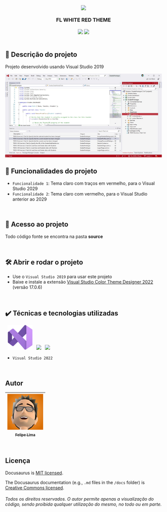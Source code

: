 <h3 align="center"> <img src="https://user-images.githubusercontent.com/20684484/218092851-6e70de4d-8743-43e5-a27e-b3d84abed562.png" width="190px" align="center" ><BR><BR>FL WHITE RED THEME
<BR><BR>
<img src="https://img.shields.io/badge/STATUS-EM%20DESENVOLVIMENTO-cb4566">
<img src="https://img.shields.io/badge/PROJECT%20VERSION-1.0.0-c0363b">
 <BR><BR>
</h3>

## 📃 Descrição do projeto

<p align="justify">
 Projeto desenvolvido usando Visual Studio 2019
</p>

<img src="https://github.com/Felip3FL/FL_VS_THEME_WhiteRed/blob/master/material/vs_white_red_20190921.jpg" alt="VS Theme White Red">

<BR>

## 🔨 Funcionalidades do projeto

- `Funcionalidade 1`: Tema claro com traços em vermelho, para o Visual Studio 2029
- `Funcionalidade 2`: Tema claro com vermelho, para o Visual Studio anterior ao 2029

<BR>
  
## 📁 Acesso ao projeto

Todo código fonte se encontra na pasta **source**

<BR>
  
## 🛠️ Abrir e rodar o projeto

- Use o ``Visual Studio 2019`` para usar este projeto<BR>
- Baixe e instale a extensão [Visual Studio Color Theme Designer 2022](https://marketplace.visualstudio.com/items?itemName=idex.colorthemedesigner2022) (versão 17.0.6)



<BR>  
  
## ✔️ Técnicas e tecnologias utilizadas
<p align="justify">
&nbsp;&nbsp;<img width="80" src="https://raw.githubusercontent.com/felip3fl/felip3fl/1a6a66b6a143aab342cf2df18f56d8c1c7e6c8fb/Material/Icon/visual-studio.svg">
&nbsp;&nbsp;<img width="80" src="https://cdn.jsdelivr.net/gh/devicons/devicon/icons/git/git-original.svg">
&nbsp;&nbsp;<img width="80" src="https://cdn.jsdelivr.net/gh/devicons/devicon/icons/csharp/csharp-original.svg">
</p>
 
- ``Visual Studio 2022``
 
<BR>  
  
## Autor

| [<img src="https://github.com/felip3fl/felip3fl/blob/main/Material/Nick/nick1.jpg?raw=true" width=115><br><sub>Felipe Lima</sub>](https://github.com/felip3fl) | 
| :---: 
  
<BR>
    
## Licença

Docusaurus is [MIT licensed](./LICENSE).

The Docusaurus documentation (e.g., `.md` files in the `/docs` folder) is [Creative Commons licensed](./LICENSE-docs).
<i><h6>Todos os direitos reservados. O autor permite apenas a visualização do código, sendo proibida qualquer utilização do mesmo, no todo ou em parte.</h6></i>

